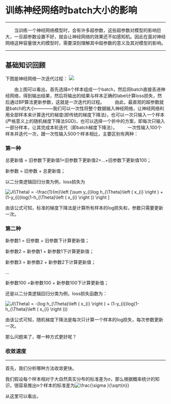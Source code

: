 # 训练神经网络时batch大小的影响 #

----------


&ensp;&ensp;&ensp;&ensp;当训练一个神经网络模型时，会有许多超参数，这些超参数对模型的影响巨大，一旦超参数设置不好，就会让神经网络的效果还不如感知机。因此在面对神经网络这种容量很大的模型时，需要深刻理解其中超参数的意义及其对模型的影响。

----------

## 基础知识回顾 ##
下图是神经网络一次迭代过程：
![](https://i.imgur.com/eiDzsFE.jpg)

&ensp;&ensp;&ensp;&ensp;由上图可以看出，首先选择n个样本组成一个batch，然后将batch直接丢进神经网络，得到输出结果，然后将输出的结果与样本正确的label计算loss损失，然后通过BP算法更新参数，这就是一次迭代的过程。
&ensp;&ensp;&ensp;&ensp;由此，最直观的超参数就是batch的大小————我们可以一次性将整个数据输入神经网络，让神经网络利用全部样本来计算迭代的梯度(即传统的梯度下降法)，也可以一次只输入一个样本(严格意义上的随机梯度下降法SGD)，也可以选择一个折中的方案，即每次只输入一部分样本，让其完成本轮迭代（即batch梯度下降法）。
&ensp;&ensp;&ensp;&ensp;一次性输入100个样本并迭代一次，跟一次性输入500个样本相比，主要区别有两种：
### 第一种 ####

总更新值 = 旧参数下更新值1+旧参数下更新值2+...+旧参数下更新值100；

新参数 = 旧参数 + 总更新值；

以二分类逻辑回归分类为例，loss损失为

<img src="https://latex.codecogs.com/gif.latex?J(\Theta)&space;=&space;-\frac{1}{m}\left&space;[\sum&space;y_{i}log&space;h_{\Theta}\left&space;(&space;x_{i}&space;\right&space;)&space;&plus;&space;(1-y_{i})log(1-h_{\Theta}\left&space;(&space;x_{i}&space;\right&space;))&space;\right&space;]" title="J(\Theta) = -\frac{1}{m}\left [\sum y_{i}log h_{\Theta}\left ( x_{i} \right ) + (1-y_{i})log(1-h_{\Theta}\left ( x_{i} \right )) \right ]" />

由该公式可知，标准的梯度下降法是计算所有样本的log损失和，参数只需要更新一次。  
### 第二种 ####                                                                                                                                                                                                                                                                                                                                                                                                                                                                                                                                                                                                                                                                                                                                                                                                                                                                                                                                                                                                                                                                                                                                                                                                                                                                                                                                                                                                                                                                                                                                                                                                                                                                                                                                                                                                                                                                                                                                                                                                                                                                                                                                                                                                                                                                                                                                                                                                                                                                                                                                                                                                                                                                                                                                                                                                                                                                                                                                                                                                                                                                                                                                                                                                                                                                                                                                                                                                                                                                                                                                                                                                                                                                                                                                                                                                                                                                                                                                                                                                                                                                                                                                                                                                                                                                                                                                                                                                                                                                                                                                                                                                                                                                                                                                                                                                                                                                                                                                                                                                                                                                                                                                                                                                                                                                                                                                                                                                                                                                                                                                                                                                                                                                                                                                                                                                                                                                                                                                                                                                                                                                                                                                                                                                                                                                                                                                                                                                                                                                                                                                                                                                                                                                                                                                                                                                                                                                                                                                                                                                                                                                                                                                                                                                                                                                                                                                                                                                                                                                                                                                                                                                                                                                                                                                                                                                                                                                                                                                                                                                                                                                                                                                                                                                                                                                                                                                                                                                                                                                                                                                                                                                                                                                                                                                                                                                                                                                                                                                                                                                                                                                                                                                                                                                                                                                                                                                                                                                                                                                                                                                                                                                                                                                                                                                                                                                                                                                                                                                           
                                                           
新参数1 = 旧参数 + 旧参数下计算更新值；

新参数2 = 新参数1 + 新参数1下计算更新值；

新参数3 = 新参数2 + 新参数2下计算更新值；

...

新参数100 =新参数100 + 新参数100下计算更新值；

还是以二分类逻辑回归分类为例，loss损失函数为：

<img src="https://latex.codecogs.com/gif.latex?J(\Theta)&space;=&space;-(log&space;h_{\Theta}\left&space;(&space;x_{i}&space;\right&space;)&space;&plus;&space;(1-y_{i})log(1-h_{\Theta}\left&space;(&space;x_{i}&space;\right&space;)))" title="J(\Theta) = -(log h_{\Theta}\left ( x_{i} \right ) + (1-y_{i})log(1-h_{\Theta}\left ( x_{i} \right )))" />

由该公式可知，随机梯度下降法是每次只计算一个样本的log损失，每次参数更新一次。

那么问题来了，哪一种方式更好呢？
### 收敛速度 #### 

----------

首先，我们分析哪种方法收敛更快。

我们假设每个样本相对于大自然真实分布的标准差为σ，那么根据概率统计的知识，很容易推出n个样本的标准差为<img src="https://latex.codecogs.com/gif.latex?\frac{\sigma&space;}{\sqrt{n}}" title="\frac{\sigma }{\sqrt{n}}" />

从这里可以看出，

